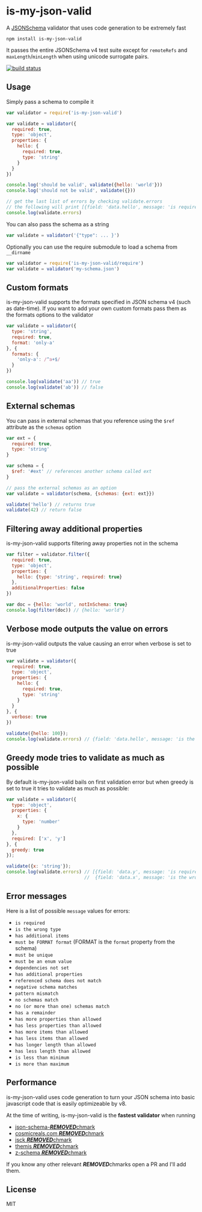 # is-my-json-valid

A [JSONSchema](http://json-schema.org/) validator that uses code generation
to be extremely fast

```
npm install is-my-json-valid
```

It passes the entire JSONSchema v4 test suite except for `remoteRefs` and `maxLength`/`minLength` when using unicode surrogate pairs.

[![build status](http://img.shields.io/travis/mafintosh/is-my-json-valid.svg?style=flat)](http://travis-ci.org/mafintosh/is-my-json-valid)

## Usage

Simply pass a schema to compile it

``` js
var validator = require('is-my-json-valid')

var validate = validator({
  required: true,
  type: 'object',
  properties: {
    hello: {
      required: true,
      type: 'string'
    }
  }
})

console.log('should be valid', validate({hello: 'world'}))
console.log('should not be valid', validate({}))

// get the last list of errors by checking validate.errors
// the following will print [{field: 'data.hello', message: 'is required'}]
console.log(validate.errors)
```

You can also pass the schema as a string

``` js
var validate = validator('{"type": ... }')
```

Optionally you can use the require submodule to load a schema from `__dirname`

``` js
var validator = require('is-my-json-valid/require')
var validate = validator('my-schema.json')
```

## Custom formats

is-my-json-valid supports the formats specified in JSON schema v4 (such as date-time).
If you want to add your own custom formats pass them as the formats options to the validator

``` js
var validate = validator({
  type: 'string',
  required: true,
  format: 'only-a'
}, {
  formats: {
    'only-a': /^a+$/
  }
})

console.log(validate('aa')) // true
console.log(validate('ab')) // false
```

## External schemas

You can pass in external schemas that you reference using the `$ref` attribute as the `schemas` option

``` js
var ext = {
  required: true,
  type: 'string'
}

var schema = {
  $ref: '#ext' // references another schema called ext
}

// pass the external schemas as an option
var validate = validator(schema, {schemas: {ext: ext}})

validate('hello') // returns true
validate(42) // return false
```

## Filtering away additional properties

is-my-json-valid supports filtering away properties not in the schema

``` js
var filter = validator.filter({
  required: true,
  type: 'object',
  properties: {
    hello: {type: 'string', required: true}
  },
  additionalProperties: false
})

var doc = {hello: 'world', notInSchema: true}
console.log(filter(doc)) // {hello: 'world'}
```

## Verbose mode outputs the value on errors

is-my-json-valid outputs the value causing an error when verbose is set to true

``` js
var validate = validator({
  required: true,
  type: 'object',
  properties: {
    hello: {
      required: true,
      type: 'string'
    }
  }
}, {
  verbose: true
})

validate({hello: 100});
console.log(validate.errors) // {field: 'data.hello', message: 'is the wrong type', value: 100, type: 'string'}
```

## Greedy mode tries to validate as much as possible

By default is-my-json-valid bails on first validation error but when greedy is
set to true it tries to validate as much as possible:

``` js
var validate = validator({
  type: 'object',
  properties: {
    x: {
      type: 'number'
    }
  },
  required: ['x', 'y']
}, {
  greedy: true
});

validate({x: 'string'});
console.log(validate.errors) // [{field: 'data.y', message: 'is required'},
                             //  {field: 'data.x', message: 'is the wrong type'}]
```

## Error messages

Here is a list of possible `message` values for errors:

* `is required`
* `is the wrong type`
* `has additional items`
* `must be FORMAT format` (FORMAT is the `format` property from the schema)
* `must be unique`
* `must be an enum value`
* `dependencies not set`
* `has additional properties`
* `referenced schema does not match`
* `negative schema matches`
* `pattern mismatch`
* `no schemas match`
* `no (or more than one) schemas match`
* `has a remainder`
* `has more properties than allowed`
* `has less properties than allowed`
* `has more items than allowed`
* `has less items than allowed`
* `has longer length than allowed`
* `has less length than allowed`
* `is less than minimum`
* `is more than maximum`

## Performance

is-my-json-valid uses code generation to turn your JSON schema into basic javascript code that is easily optimizeable by v8.

At the time of writing, is-my-json-valid is the __fastest validator__ when running

* [json-schema-***REMOVED***chmark](https://github.com/Muscula/json-schema-***REMOVED***chmark)
* [cosmicreals.com ***REMOVED***chmark](http://cosmicrealms.com/blog/2014/08/29/***REMOVED***chmark-of-node-dot-js-json-validation-modules-part-3/)
* [jsck ***REMOVED***chmark](https://github.com/pandastrike/jsck/issues/72#issuecomment-70992684)
* [themis ***REMOVED***chmark](https://cdn.rawgit.com/playlyfe/themis/master/***REMOVED***chmark/results.html)
* [z-schema ***REMOVED***chmark](https://rawgit.com/zaggino/z-schema/master/***REMOVED***chmark/results.html)

If you know any other relevant ***REMOVED***chmarks open a PR and I'll add them.

## License

MIT
